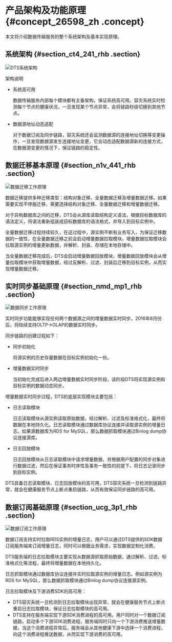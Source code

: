 # 产品架构及功能原理 {#concept_26598_zh .concept}

本文将介绍数据传输服务的整个系统架构及基本实现原理。

## 系统架构 {#section_ct4_241_rhb .section}

![DTS系统架构](http://static-aliyun-doc.oss-cn-hangzhou.aliyuncs.com/assets/img/17070/156879882846586_zh-CN.jpg)

架构说明

-   系统高可用

    数据传输服务内部每个模块都有主备架构，保证系统高可用。容灾系统实时检测每个节点的健康状况，一旦发现某个节点异常，会将链路秒级切换到其他节点。

-   数据源地址动态适配

    对于数据订阅及同步链路，容灾系统还会监测数据源的连接地址切换等变更操作，一旦发现数据源发生连接地址变更，它会动态适配数据源新的连接方式，在数据源变更的情况下，保证链路的稳定性。


## 数据迁移基本原理 {#section_n1v_441_rhb .section}

![数据迁移工作原理](http://static-aliyun-doc.oss-cn-hangzhou.aliyuncs.com/assets/img/17070/156879882846583_zh-CN.png)

数据迁移提供多种迁移类型：结构对象迁移、全量数据迁移及增量数据迁移。如果需要实现不停服迁移，需要选择结构对象迁移、全量数据迁移和增量数据迁移。

对于异构数据库之间的迁移，DTS会从源库读取结构定义语法，根据目标数据库的语法定义，将语法重新组装成目标数据库的语法格式，并导入到目标实例中。

全量数据迁移过程持续较久，在这过程中，源实例不断有业务写入，为保证迁移数据的一致性，在全量数据迁移之前会启动增量数据拉取模块，增量数据拉取模块会拉取源实例的增量更新数据，并解析、封装、存储在本地存储中。

当全量数据迁移完成后，DTS会启动增量数据回放模块，增量数据回放模块会从增量拉取模块中获取增量数据，经过反解析、过滤、封装后迁移到目标实例，从而实现增量数据迁移。

## 实时同步基础原理 {#section_nmd_mp1_rhb .section}

![数据同步工作原理](http://static-aliyun-doc.oss-cn-hangzhou.aliyuncs.com/assets/img/17070/156879882846584_zh-CN.png)

实时同步功能能够实现任何两个数据源之间的增量数据实时同步。2016年8月份后，将陆续支持OLTP-\>OLAP的数据实时同步。

同步链路的创建过程如下：

-   同步初始化

    将源实例的历史存量数据在目标实例初始化一份。

-   增量数据实时同步

    当初始化完成后进入两边增量数据实时同步阶段，该阶段DTS将实现源实例和目标实例的数据动态同步。


增量数据实时同步过程，DTS的底层实现模块主要包括：

-   日志读取模块

    日志读取模块从源实例读取原始数据，经过解析、过滤及标准格式化，最终将数据在本地持久化。日志读取模块通过数据库协议连接并读取源实例的增量日志。如果源数据库为RDS for MySQL，那么数据抓取模块通过Binlog dump协议连接源库。

-   日志回放模块

    日志回放模块从日志读取模块中请求增量数据，并根据用户配置的同步对象进行数据过滤，然后在保证事务时序性及事务一致性的前提下，将日志记录同步到目标实例。


DTS具备日志读取模块、日志回放模块的高可用，DTS容灾系统一旦检测到链路异常，就会在健康服务节点上断点重启链路，从而有效保证同步链路的高可用。

## 数据订阅基础原理 {#section_ucg_3p1_rhb .section}

![数据订阅工作原理](http://static-aliyun-doc.oss-cn-hangzhou.aliyuncs.com/assets/img/17070/156879882846585_zh-CN.png)

数据订阅支持实时拉取RDS实例的增量日志，用户可以通过DTS提供的SDK数据订阅服务端来订阅增量日志，同时可以根据业务需求，实现数据定制化消费。

DTS服务端的日志拉取模块主要实现从数据源抓取原始数据，通过解析、过滤、标准格式化等流程，最终将增量数据在本地持久化。

日志抓取模块通过数据库协议连接并实时拉取源实例的增量日志。例如源实例为RDS for MySQL，那么数据抓取模块通过Binlog dump协议连接源实例。

日志拉取模块及下游消费SDK的高可用：

-   DTS容灾系统一旦检测到日志拉取模块出现异常，就会在健康服务节点上断点重启日志拉取模块，保证日志拉取模块的高可用。
-   DTS支持在服务端实现下游SDK消费进程的高可用。用户同时对一个数据订阅链路，启动多个下游SDK消费进程，服务端同时只向一个下游消费推送增量数据，当这个消费进程异常后，服务端会从其他健康下游中选择一个消费进程，向这个消费进程推送数据，从而实现下游消费的高可用。

